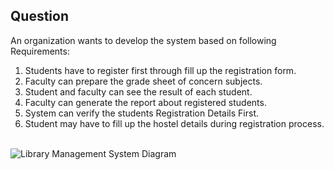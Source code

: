 ## Question
An organization wants to develop the system based on following Requirements:
1. Students have to register first through fill up the registration form. 
2. Faculty can prepare the grade sheet of concern subjects. 
3. Student and faculty can see the result of each student. 
4. Faculty can generate the report about registered students. 
5. System can verify the students Registration Details First. 
6. Student may have to fill up the hostel details during registration process. 
<br>

<img src="https://user-images.githubusercontent.com/46771415/94345182-bdac6c00-0041-11eb-818c-89d130de6855.jpg" alt="Library Management System Diagram">